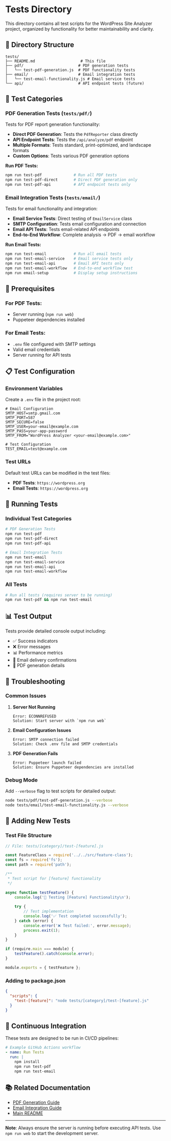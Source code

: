 # Tests Directory

This directory contains all test scripts for the WordPress Site Analyzer project, organized by functionality for better maintainability and clarity.

## 📁 Directory Structure

```
tests/
├── README.md                    # This file
├── pdf/                        # PDF generation tests
│   └── test-pdf-generation.js  # PDF functionality tests
├── email/                      # Email integration tests
│   └── test-email-functionality.js # Email service tests
└── api/                        # API endpoint tests (future)
```

## 🧪 Test Categories

### PDF Generation Tests (`tests/pdf/`)

Tests for PDF report generation functionality:

- **Direct PDF Generation**: Tests the `PdfReporter` class directly
- **API Endpoint Tests**: Tests the `/api/analyze/pdf` endpoint
- **Multiple Formats**: Tests standard, print-optimized, and landscape formats
- **Custom Options**: Tests various PDF generation options

**Run PDF Tests:**
```bash
npm run test-pdf              # Run all PDF tests
npm run test-pdf-direct       # Direct PDF generation only
npm run test-pdf-api          # API endpoint tests only
```

### Email Integration Tests (`tests/email/`)

Tests for email functionality and integration:

- **Email Service Tests**: Direct testing of `EmailService` class
- **SMTP Configuration**: Tests email configuration and connection
- **Email API Tests**: Tests email-related API endpoints
- **End-to-End Workflow**: Complete analysis → PDF → email workflow

**Run Email Tests:**
```bash
npm run test-email            # Run all email tests
npm run test-email-service    # Email service tests only
npm run test-email-api        # Email API tests only
npm run test-email-workflow   # End-to-end workflow test
npm run email-setup           # Display setup instructions
```

## 🔧 Prerequisites

### For PDF Tests:
- Server running (`npm run web`)
- Puppeteer dependencies installed

### For Email Tests:
- `.env` file configured with SMTP settings
- Valid email credentials
- Server running for API tests

## 📋 Test Configuration

### Environment Variables

Create a `.env` file in the project root:

```env
# Email Configuration
SMTP_HOST=smtp.gmail.com
SMTP_PORT=587
SMTP_SECURE=false
SMTP_USER=your-email@example.com
SMTP_PASS=your-app-password
SMTP_FROM="WordPress Analyzer <your-email@example.com>"

# Test Configuration
TEST_EMAIL=test@example.com
```

### Test URLs

Default test URLs can be modified in the test files:
- **PDF Tests**: `https://wordpress.org`
- **Email Tests**: `https://wordpress.org`

## 🚀 Running Tests

### Individual Test Categories

```bash
# PDF Generation Tests
npm run test-pdf
npm run test-pdf-direct
npm run test-pdf-api

# Email Integration Tests
npm run test-email
npm run test-email-service
npm run test-email-api
npm run test-email-workflow
```

### All Tests

```bash
# Run all tests (requires server to be running)
npm run test-pdf && npm run test-email
```

## 📊 Test Output

Tests provide detailed console output including:
- ✅ Success indicators
- ❌ Error messages
- 📊 Performance metrics
- 📧 Email delivery confirmations
- 📄 PDF generation details

## 🐛 Troubleshooting

### Common Issues

1. **Server Not Running**
   ```
   Error: ECONNREFUSED
   Solution: Start server with `npm run web`
   ```

2. **Email Configuration Issues**
   ```
   Error: SMTP connection failed
   Solution: Check .env file and SMTP credentials
   ```

3. **PDF Generation Fails**
   ```
   Error: Puppeteer launch failed
   Solution: Ensure Puppeteer dependencies are installed
   ```

### Debug Mode

Add `--verbose` flag to test scripts for detailed output:
```bash
node tests/pdf/test-pdf-generation.js --verbose
node tests/email/test-email-functionality.js --verbose
```

## 📝 Adding New Tests

### Test File Structure

```javascript
// File: tests/[category]/test-[feature].js

const FeatureClass = require('../../src/feature-class');
const fs = require('fs');
const path = require('path');

/**
 * Test script for [feature] functionality
 */

async function testFeature() {
    console.log('🧪 Testing [Feature] Functionality\n');
    
    try {
        // Test implementation
        console.log('✅ Test completed successfully');
    } catch (error) {
        console.error('❌ Test failed:', error.message);
        process.exit(1);
    }
}

if (require.main === module) {
    testFeature().catch(console.error);
}

module.exports = { testFeature };
```

### Adding to package.json

```json
{
  "scripts": {
    "test-[feature]": "node tests/[category]/test-[feature].js"
  }
}
```

## 🔄 Continuous Integration

These tests are designed to be run in CI/CD pipelines:

```yaml
# Example GitHub Actions workflow
- name: Run Tests
  run: |
    npm install
    npm run test-pdf
    npm run test-email
```

## 📚 Related Documentation

- [PDF Generation Guide](../docs/PDF_GENERATION_GUIDE.md)
- [Email Integration Guide](../docs/EMAIL_INTEGRATION_GUIDE.md)
- [Main README](../README.md)

---

**Note**: Always ensure the server is running before executing API tests. Use `npm run web` to start the development server.
